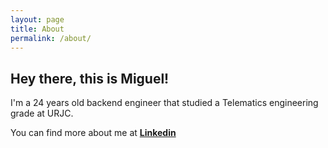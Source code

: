 ```yaml
---
layout: page
title: About
permalink: /about/
---
```


<h2>Hey there, this is Miguel!</h2>

 I'm a 24 years old backend engineer that studied a Telematics engineering grade at URJC.



 You can find more about me at <span style=" font-weight: bold">[Linkedin](https://www.linkedin.com/in/mavilam/)</span>
